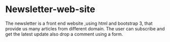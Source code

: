 # Newsletter-web-site
The newsletter is a front end website ,using html and bootstrap 3, that provide us many articles from different domain.
The user can subscribe and get the latest update also drop a comment using a form.
